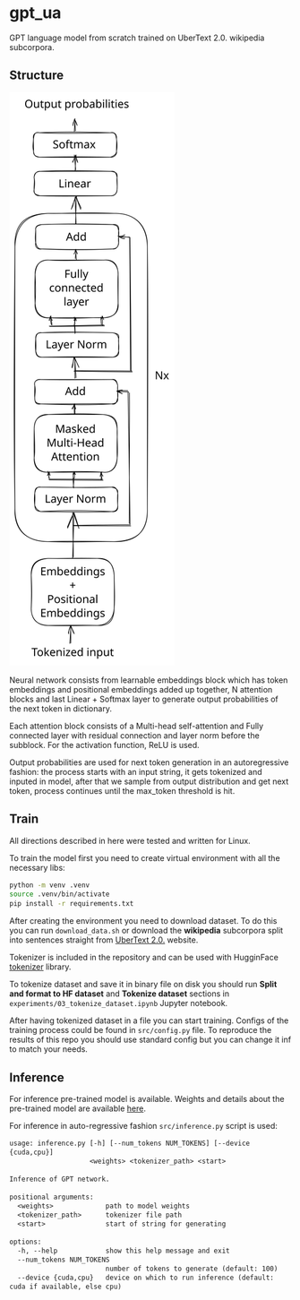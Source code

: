 # gpt_ua

GPT language model from scratch trained on UberText 2.0. wikipedia subcorpora.

## Structure
  <img src="./gpt_illustration.svg">

Neural network consists from learnable embeddings block which has token embeddings and positional embeddings added up
together, N attention blocks and last Linear + Softmax layer to generate output probabilities of the next token in 
dictionary. 

Each attention block consists of a Multi-head self-attention and Fully connected layer with residual connection and layer norm before the subblock. For the activation function, ReLU is used.

Output probabilities are used for next token generation in an autoregressive fashion: the process starts with an input string, it gets tokenized and inputed in model, after that we sample from output distribution and get next token, process continues until the max_token threshold is hit.

## Train
All directions described in here were tested and written for Linux.

To train the model first you need to create virtual environment with all the necessary libs:
```sh
python -m venv .venv
source .venv/bin/activate
pip install -r requirements.txt
```

After creating the environment you need to download dataset. 
To do this you can run `download_data.sh` or download the **wikipedia** subcorpora split into sentences straight 
from [UberText 2.0.](https://lang.org.ua/en/ubertext/) website.

Tokenizer is included in the repository and can be used with 
HugginFace [tokenizer](https://huggingface.co/docs/transformers/main_classes/tokenizer) library.

To tokenize dataset and save it in binary file on disk you should run **Split and format to HF dataset** and 
**Tokenize dataset** sections in `experiments/03_tokenize_dataset.ipynb` Jupyter notebook. 

After having tokenized dataset in a file you can start training. Configs of the training process could be found in 
`src/config.py` file. To reproduce the results of this repo you should use standard config but you can change it inf
to match your needs.

## Inference 
For inference pre-trained model is available. Weights and details about the pre-trained model are available [here](https://huggingface.co/nikiandr/gpt_ua).

For inference in auto-regressive fashion `src/inference.py` script is used:
```
usage: inference.py [-h] [--num_tokens NUM_TOKENS] [--device {cuda,cpu}]
                    <weights> <tokenizer_path> <start>

Inference of GPT network.

positional arguments:
  <weights>             path to model weights
  <tokenizer_path>      tokenizer file path
  <start>               start of string for generating

options:
  -h, --help            show this help message and exit
  --num_tokens NUM_TOKENS
                        number of tokens to generate (default: 100)
  --device {cuda,cpu}   device on which to run inference (default: cuda if available, else cpu)
```

